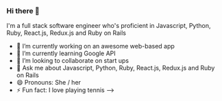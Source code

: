 ### Hi there 👋

I'm a full stack software engineer who's proficient in Javascript, Python, Ruby, React.js, Redux.js and Ruby on Rails

- 🔭 I’m currently working on an awesome web-based app
- 🌱 I’m currently learning Google API
- 👯 I’m looking to collaborate on start ups
- 💬 Ask me about Javascript, Python, Ruby, React.js, Redux.js and Ruby on Rails
- 😄 Pronouns: She / her
- ⚡ Fun fact: I love playing tennis
-->
